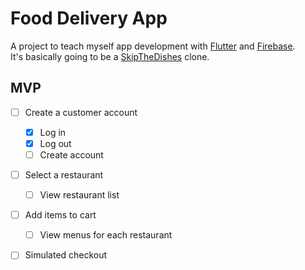 # Food Delivery App

A project to teach myself app development with [Flutter](https://flutter.dev/) and [Firebase](https://firebase.google.com/).  
It's basically going to be a [SkipTheDishes](https://play.google.com/store/apps/details?id=com.ncconsulting.skipthedishes_android&hl=en_CA&gl=US) clone.

## MVP

- [ ] Create a customer account
  - [x] Log in
  - [x] Log out
  - [ ] Create account
- [ ] Select a restaurant
  - [ ] View restaurant list
- [ ] Add items to cart
  - [ ] View menus for each restaurant
- [ ] Simulated checkout

